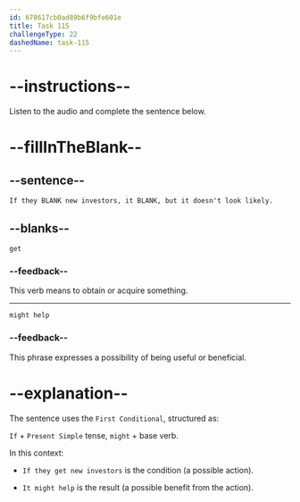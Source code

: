 ```yaml
---
id: 678617cb0ad89b6f9bfe601e
title: Task 115
challengeType: 22
dashedName: task-115
---
```


<!-- (Audio) Tom: If they get new investors, it might help, but it doesn't look likely. -->

# --instructions--

Listen to the audio and complete the sentence below.

# --fillInTheBlank--

## --sentence--

`If they BLANK new investors, it BLANK, but it doesn't look likely.`

## --blanks--

`get`

### --feedback--

This verb means to obtain or acquire something.

---

`might help`

### --feedback--

This phrase expresses a possibility of being useful or beneficial.

# --explanation--

The sentence uses the `First Conditional`, structured as:

`If` + `Present Simple` tense, `might` + base verb.

In this context:

- `If they get new investors` is the condition (a possible action).

- `It might help` is the result (a possible benefit from the action).
